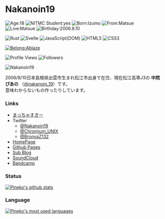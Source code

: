 # Nakanoin19
![Age:18](https://img.shields.io/badge/Age-18-33691E?style=for-the-badge)
![NITMC Student:yes](https://img.shields.io/badge/-NITMC%20Student-33691E?style=for-the-badge)
![Born:Izumo](https://img.shields.io/badge/born-izumo-F82C34?style=for-the-badge)
![From:Matsue](https://img.shields.io/badge/from-matsue-0069B3?style=for-the-badge)
![Live:Matsue](https://img.shields.io/badge/live-matsue-0069B3?style=for-the-badge)
![Birthday:2006.8.10](https://img.shields.io/badge/birthday-2006.8.10-33691E?style=for-the-badge)

![Rust](https://img.shields.io/badge/-Rust-33691E?style=for-the-badge&logo=rust)
![Svelte](https://img.shields.io/badge/-Svelte-33691E?style=for-the-badge&logo=svelte)
![JavaScript(DOM)](https://img.shields.io/badge/-JavaScript%20(DOM)-33691E?style=for-the-badge&logo=javascript)
![HTML5](https://img.shields.io/badge/-HTML5-33691E?style=for-the-badge&logo=html5)
![CSS3](https://img.shields.io/badge/-CSS3-33691E?style=for-the-badge&logo=css3)

[![Belong:Ablaze](https://img.shields.io/badge/Belongs-Ablaze-FF6600?style=for-the-badge)](https://ablaze.one)

![Profile Views](https://komarev.com/ghpvc/?username=Nakanoin19&color=33691E&style=flat&label=Profile+Views)
![Followers](https://img.shields.io/github/followers/Nakanoin19?style=flat&color=33691E&label=Followers)

![Nakanoin19](https://github-profile-summary-cards.vercel.app/api/cards/profile-details?username=Nakanoin19&theme=github_dark	)

2006/8/10日本島根県出雲市生まれ松江市出身で在住、現在松江高専J3の **中院ぴあの** （[@nakanoin_19](https://twitter.com/nakanoin_19)）です。  
意味わからないもの作ったりしています。

### Links
- [まっちゃすきー](https://mattyaski.co/@nakanoin_19)
- Twitter
    - [@Nakanoin19](https://twitter.com/Nakanoin19)
    - [@Chromium_UNIX](https://twitter.com/Chromium_UNIX)
    - [@BronyaZ132](https://twitter.com/BronyaZ132)
- [HomePage](https://nsk-1010.page)
- [Github Pages](http://nakanoin19.github.io)
- [Sub Blog](https://nsk-1010.hatenablog.com)
- [SoundCloud](https://soundcloud.com/nakanoin19)
- [Bandcamp](https://nakanoin19.bandcamp.com/)

### Status
[![Pineko's github stats](https://github-readme-stats.vercel.app/api?username=Nakanoin19&count_private=true&show_icons=true&theme=tokyonight)](https://github.com/Nakanoin19)

### Language
[![Pineko's most used languages](https://github-readme-stats.vercel.app/api/top-langs/?username=Nakanoin19&show_icons=true&theme=tokyonight)](https://github.com/Nakanoin19)
